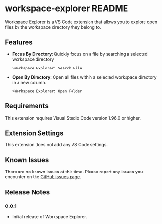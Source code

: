 # workspace-explorer README

Workspace Explorer is a VS Code extension that allows you to explore open files by the workspace directory they belong to.

## Features

- **Focus By Directory**: Quickly focus on a file by searching a selected workspace directory.
  ```
  >Workspace Explorer: Search File
  ```

- **Open By Directory**: Open all files within a selected workspace directory in a new column.
  ```
  >Workspace Explorer: Open Folder
  ```

## Requirements

This extension requires Visual Studio Code version 1.96.0 or higher.

## Extension Settings

This extension does not add any VS Code settings.

## Known Issues

There are no known issues at this time. Please report any issues you encounter on the [GitHub issues page](https://github.com/bkarpinos/vsc-workspace-ext/issues).

## Release Notes

### 0.0.1

- Initial release of Workspace Explorer.
